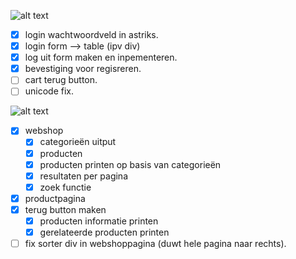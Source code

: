 ![alt text](https://avatars0.githubusercontent.com/u/11294766?v=3&s=40)
- [x] login wachtwoordveld in astriks. 
- [x] login form --> table (ipv div)
- [x] log uit form maken en inpementeren.
- [x] bevestiging voor regisreren.
- [ ] cart terug button.
- [ ] unicode fix.

![alt text](https://avatars1.githubusercontent.com/u/11294762?v=3&s=64)
- [x] webshop
	- [x] categorieën uitput
	- [x] producten
	- [x] producten printen op basis van categorieën
	- [x] resultaten per pagina
	- [x] zoek functie
- [x] productpagina
- [x] terug button maken
	- [x] producten informatie printen
	- [x] gerelateerde producten printen
- [ ] fix sorter div in webshoppagina (duwt hele pagina naar rechts).
